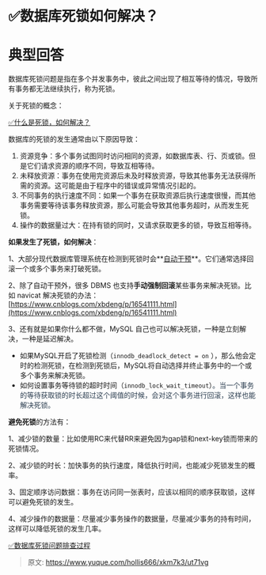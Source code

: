 # ✅数据库死锁如何解决？

# 典型回答


数据库死锁问题是指在多个并发事务中，彼此之间出现了相互等待的情况，导致所有事务都无法继续执行，称为死锁。



关于死锁的概念：

[✅什么是死锁，如何解决？](https://www.yuque.com/hollis666/xkm7k3/mtdxsd)



数据库的死锁的发生通常由以下原因导致：

1. 资源竞争：多个事务试图同时访问相同的资源，如数据库表、行、页或锁。但是它们请求资源的顺序不同，导致互相等待。
2. 未释放资源：事务在使用完资源后未及时释放资源，导致其他事务无法获得所需的资源。这可能是由于程序中的错误或异常情况引起的。
3. 不同事务的执行速度不同：如果一个事务在获取资源后执行速度很慢，而其他事务需要等待该事务释放资源，那么可能会导致其他事务超时，从而发生死锁。
4. 操作的数据量过大：在持有锁的同时，又请求获取更多的锁，导致互相等待。





**如果发生了死锁，如何解决**：

1、大部分现代数据库管理系统在检测到死锁时会**<u>自动干预</u>**。它们通常选择回滚一个或多个事务来打破死锁。

2、除了自动干预外，很多 DBMS 也支持**手动强制回滚**某些事务来解决死锁。比如 navicat 解决死锁的办法：[https://www.cnblogs.com/xbdeng/p/16541111.html](https://www.cnblogs.com/xbdeng/p/16541111.html)

3、还有就是如果你什么都不做，MySQL 自己也可以解决死锁，一种是立刻解决，一种是延迟解决。

+ 如果MySQL开启了死锁检测（`innodb_deadlock_detect = on` ），那么他会定时的检测死锁，在检测到死锁后，MySQL将自动选择并终止事务中的一个或多个事务来解决死锁。
+ 如何设置事务等待锁的超时时间（`innodb_lock_wait_timeout`）<font style="color:rgb(44, 62, 80);">。当一个事务的等待获取锁的时长超过这个阈值的时候，会对这个事务进行回滚，这样也能解决死锁。</font>

  


**避免死锁**的方法有：

1、减少锁的数量：比如使用RC来代替RR来避免因为gap锁和next-key锁而带来的死锁情况。

2、减少锁的时长：加快事务的执行速度，降低执行时间，也能减少死锁发生的概率。

3、固定顺序访问数据：事务在访问同一张表时，应该以相同的顺序获取锁，这样可以避免死锁的发生。

4、减少操作的数据量：尽量减少事务操作的数据量，尽量减少事务的持有时间，这样可以降低死锁的发生几率。



[✅数据库死锁问题排查过程](https://www.yuque.com/hollis666/xkm7k3/yywypm)



> 原文: <https://www.yuque.com/hollis666/xkm7k3/ut71vg>